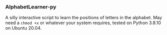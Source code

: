 ### AlphabetLearner-py ###
A silly interactive script to learn the positions of letters in the alphabet. 
May need a `chmod +x` or whatever your system requires, tested on Python 3.8.10 on Ubuntu 20.04.
